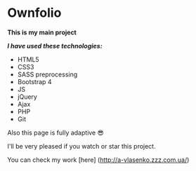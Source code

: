 # Ownfolio
**This is my main project**

**_I have used these technologies:_**
- HTML5
- CSS3
- SASS preprocessing
- Bootstrap 4
- JS
- jQuery
- Ajax
- PHP
- Git

Also this page is fully adaptive :sunglasses:

I'll be very pleased if you watch or star this project.

You can check my work [here] (http://a-vlasenko.zzz.com.ua/)
